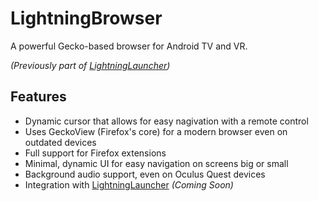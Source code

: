 # LightningBrowser
A powerful Gecko-based browser for Android TV and VR. 

*(Previously part of [LightningLauncher](https://github.com/threethan/LightningLauncher))*

## Features
- Dynamic cursor that allows for easy nagivation with a remote control
- Uses GeckoView (Firefox's core) for a modern browser even on outdated devices
- Full support for Firefox extensions
- Minimal, dynamic UI for easy navigation on screens big or small
- Background audio support, even on Oculus Quest devices
- Integration with [LightningLauncher](https://github.com/threethan/LightningLauncher) *(Coming Soon)*